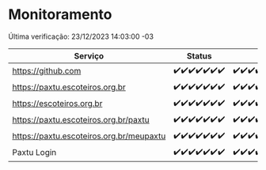 # Monitoramento

Última verificação: 23/12/2023 14:03:00 -03

|Serviço|Status|Últimas 24h|
|---|---|---|
|https://github.com|<span title="2023-12-16: OK=24">✔️</span><span title="2023-12-17: OK=24">✔️</span><span title="2023-12-18: OK=24">✔️</span><span title="2023-12-19: OK=24">✔️</span><span title="2023-12-20: OK=24">✔️</span><span title="2023-12-21: OK=24">✔️</span><span title="2023-12-22: OK=17">✔️</span>|<span title="22/12/2023 14:04:00 -03 : 200">✔️</span><span title="22/12/2023 15:07:00 -03 : 200">✔️</span><span title="22/12/2023 16:02:00 -03 : 200">✔️</span><span title="22/12/2023 17:06:00 -03 : 200">✔️</span><span title="22/12/2023 18:03:00 -03 : 200">✔️</span><span title="22/12/2023 19:05:00 -03 : 200">✔️</span><span title="22/12/2023 20:05:00 -03 : 200">✔️</span><span title="22/12/2023 21:29:00 -03 : 200">✔️</span><span title="22/12/2023 22:40:00 -03 : 200">✔️</span><span title="22/12/2023 23:15:00 -03 : 200">✔️</span><span title="23/12/2023 00:06:00 -03 : 200">✔️</span><span title="23/12/2023 01:07:00 -03 : 200">✔️</span><span title="23/12/2023 02:05:00 -03 : 200">✔️</span><span title="23/12/2023 03:07:00 -03 : 200">✔️</span><span title="23/12/2023 04:04:00 -03 : 200">✔️</span><span title="23/12/2023 05:07:00 -03 : 200">✔️</span><span title="23/12/2023 06:04:00 -03 : 200">✔️</span><span title="23/12/2023 07:05:00 -03 : 200">✔️</span><span title="23/12/2023 08:03:00 -03 : 200">✔️</span><span title="23/12/2023 09:09:00 -03 : 200">✔️</span><span title="23/12/2023 10:05:00 -03 : 200">✔️</span><span title="23/12/2023 11:03:00 -03 : 200">✔️</span><span title="23/12/2023 12:04:00 -03 : 200">✔️</span><span title="23/12/2023 13:06:00 -03 : 200">✔️</span><span title="23/12/2023 14:03:00 -03 : 200">✔️</span>|
|https://paxtu.escoteiros.org.br|<span title="2023-12-16: OK=24">✔️</span><span title="2023-12-17: OK=24">✔️</span><span title="2023-12-18: OK=24">✔️</span><span title="2023-12-19: OK=24">✔️</span><span title="2023-12-20: OK=24">✔️</span><span title="2023-12-21: OK=24">✔️</span><span title="2023-12-22: OK=17">✔️</span>|<span title="22/12/2023 14:04:00 -03 : 200">✔️</span><span title="22/12/2023 15:07:00 -03 : 200">✔️</span><span title="22/12/2023 16:02:00 -03 : 200">✔️</span><span title="22/12/2023 17:06:00 -03 : 200">✔️</span><span title="22/12/2023 18:03:00 -03 : 200">✔️</span><span title="22/12/2023 19:05:00 -03 : 200">✔️</span><span title="22/12/2023 20:05:00 -03 : 200">✔️</span><span title="22/12/2023 21:29:00 -03 : 200">✔️</span><span title="22/12/2023 22:40:00 -03 : 200">✔️</span><span title="22/12/2023 23:15:00 -03 : 200">✔️</span><span title="23/12/2023 00:06:00 -03 : 200">✔️</span><span title="23/12/2023 01:07:00 -03 : 200">✔️</span><span title="23/12/2023 02:05:00 -03 : 200">✔️</span><span title="23/12/2023 03:07:00 -03 : 200">✔️</span><span title="23/12/2023 04:04:00 -03 : 200">✔️</span><span title="23/12/2023 05:07:00 -03 : 200">✔️</span><span title="23/12/2023 06:04:00 -03 : 200">✔️</span><span title="23/12/2023 07:05:00 -03 : 200">✔️</span><span title="23/12/2023 08:03:00 -03 : 200">✔️</span><span title="23/12/2023 09:09:00 -03 : 200">✔️</span><span title="23/12/2023 10:05:00 -03 : 200">✔️</span><span title="23/12/2023 11:03:00 -03 : 200">✔️</span><span title="23/12/2023 12:04:00 -03 : 200">✔️</span><span title="23/12/2023 13:06:00 -03 : 200">✔️</span><span title="23/12/2023 14:03:00 -03 : 200">✔️</span>|
|https://escoteiros.org.br|<span title="2023-12-16: OK=24">✔️</span><span title="2023-12-17: OK=24">✔️</span><span title="2023-12-18: OK=24">✔️</span><span title="2023-12-19: OK=24">✔️</span><span title="2023-12-20: OK=24">✔️</span><span title="2023-12-21: OK=24">✔️</span><span title="2023-12-22: OK=17">✔️</span>|<span title="22/12/2023 14:04:00 -03 : 200">✔️</span><span title="22/12/2023 15:07:00 -03 : 200">✔️</span><span title="22/12/2023 16:02:00 -03 : 200">✔️</span><span title="22/12/2023 17:06:00 -03 : 200">✔️</span><span title="22/12/2023 18:03:00 -03 : 200">✔️</span><span title="22/12/2023 19:05:00 -03 : 200">✔️</span><span title="22/12/2023 20:05:00 -03 : 200">✔️</span><span title="22/12/2023 21:29:00 -03 : 200">✔️</span><span title="22/12/2023 22:40:00 -03 : 200">✔️</span><span title="22/12/2023 23:15:00 -03 : 200">✔️</span><span title="23/12/2023 00:06:00 -03 : 200">✔️</span><span title="23/12/2023 01:07:00 -03 : 200">✔️</span><span title="23/12/2023 02:05:00 -03 : 200">✔️</span><span title="23/12/2023 03:07:00 -03 : 200">✔️</span><span title="23/12/2023 04:04:00 -03 : 200">✔️</span><span title="23/12/2023 05:07:00 -03 : 200">✔️</span><span title="23/12/2023 06:04:00 -03 : 200">✔️</span><span title="23/12/2023 07:05:00 -03 : 200">✔️</span><span title="23/12/2023 08:03:00 -03 : 200">✔️</span><span title="23/12/2023 09:09:00 -03 : 200">✔️</span><span title="23/12/2023 10:05:00 -03 : 200">✔️</span><span title="23/12/2023 11:03:00 -03 : 200">✔️</span><span title="23/12/2023 12:04:00 -03 : 200">✔️</span><span title="23/12/2023 13:06:00 -03 : 200">✔️</span><span title="23/12/2023 14:03:00 -03 : 200">✔️</span>|
|https://paxtu.escoteiros.org.br/paxtu|<span title="2023-12-16: OK=24">✔️</span><span title="2023-12-17: OK=24">✔️</span><span title="2023-12-18: OK=24">✔️</span><span title="2023-12-19: OK=24">✔️</span><span title="2023-12-20: OK=24">✔️</span><span title="2023-12-21: OK=24">✔️</span><span title="2023-12-22: OK=17">✔️</span>|<span title="22/12/2023 14:04:00 -03 : 200">✔️</span><span title="22/12/2023 15:07:00 -03 : 200">✔️</span><span title="22/12/2023 16:02:00 -03 : 200">✔️</span><span title="22/12/2023 17:06:00 -03 : 200">✔️</span><span title="22/12/2023 18:03:00 -03 : 200">✔️</span><span title="22/12/2023 19:05:00 -03 : 200">✔️</span><span title="22/12/2023 20:05:00 -03 : 200">✔️</span><span title="22/12/2023 21:29:00 -03 : 200">✔️</span><span title="22/12/2023 22:40:00 -03 : 200">✔️</span><span title="22/12/2023 23:15:00 -03 : 200">✔️</span><span title="23/12/2023 00:06:00 -03 : 200">✔️</span><span title="23/12/2023 01:07:00 -03 : 200">✔️</span><span title="23/12/2023 02:05:00 -03 : 200">✔️</span><span title="23/12/2023 03:07:00 -03 : 200">✔️</span><span title="23/12/2023 04:04:00 -03 : 200">✔️</span><span title="23/12/2023 05:07:00 -03 : 200">✔️</span><span title="23/12/2023 06:04:00 -03 : 200">✔️</span><span title="23/12/2023 07:05:00 -03 : 200">✔️</span><span title="23/12/2023 08:03:00 -03 : 200">✔️</span><span title="23/12/2023 09:09:00 -03 : 200">✔️</span><span title="23/12/2023 10:05:00 -03 : 200">✔️</span><span title="23/12/2023 11:03:00 -03 : 200">✔️</span><span title="23/12/2023 12:04:00 -03 : 200">✔️</span><span title="23/12/2023 13:06:00 -03 : 200">✔️</span><span title="23/12/2023 14:03:00 -03 : 200">✔️</span>|
|https://paxtu.escoteiros.org.br/meupaxtu|<span title="2023-12-16: OK=24">✔️</span><span title="2023-12-17: OK=24">✔️</span><span title="2023-12-18: OK=24">✔️</span><span title="2023-12-19: OK=24">✔️</span><span title="2023-12-20: OK=24">✔️</span><span title="2023-12-21: OK=24">✔️</span><span title="2023-12-22: OK=17">✔️</span>|<span title="22/12/2023 14:04:00 -03 : 200">✔️</span><span title="22/12/2023 15:07:00 -03 : 200">✔️</span><span title="22/12/2023 16:02:00 -03 : 200">✔️</span><span title="22/12/2023 17:06:00 -03 : 200">✔️</span><span title="22/12/2023 18:03:00 -03 : 200">✔️</span><span title="22/12/2023 19:05:00 -03 : 200">✔️</span><span title="22/12/2023 20:05:00 -03 : 200">✔️</span><span title="22/12/2023 21:29:00 -03 : 200">✔️</span><span title="22/12/2023 22:40:00 -03 : 200">✔️</span><span title="22/12/2023 23:15:00 -03 : 200">✔️</span><span title="23/12/2023 00:06:00 -03 : 200">✔️</span><span title="23/12/2023 01:07:00 -03 : 200">✔️</span><span title="23/12/2023 02:05:00 -03 : 200">✔️</span><span title="23/12/2023 03:07:00 -03 : 200">✔️</span><span title="23/12/2023 04:04:00 -03 : 200">✔️</span><span title="23/12/2023 05:07:00 -03 : 200">✔️</span><span title="23/12/2023 06:04:00 -03 : 200">✔️</span><span title="23/12/2023 07:05:00 -03 : 200">✔️</span><span title="23/12/2023 08:03:00 -03 : 200">✔️</span><span title="23/12/2023 09:09:00 -03 : 200">✔️</span><span title="23/12/2023 10:05:00 -03 : 200">✔️</span><span title="23/12/2023 11:03:00 -03 : 200">✔️</span><span title="23/12/2023 12:04:00 -03 : 200">✔️</span><span title="23/12/2023 13:06:00 -03 : 200">✔️</span><span title="23/12/2023 14:03:00 -03 : 200">✔️</span>|
|Paxtu Login|<span title="2023-12-16: OK=24">✔️</span><span title="2023-12-17: OK=24">✔️</span><span title="2023-12-18: OK=24">✔️</span><span title="2023-12-19: OK=24">✔️</span><span title="2023-12-20: OK=24">✔️</span><span title="2023-12-21: OK=24">✔️</span><span title="2023-12-22: OK=17">✔️</span>|<span title="22/12/2023 14:04:00 -03 : 200">✔️</span><span title="22/12/2023 15:07:00 -03 : 200">✔️</span><span title="22/12/2023 16:02:00 -03 : 200">✔️</span><span title="22/12/2023 17:06:00 -03 : 200">✔️</span><span title="22/12/2023 18:03:00 -03 : 200">✔️</span><span title="22/12/2023 19:05:00 -03 : 200">✔️</span><span title="22/12/2023 20:05:00 -03 : 200">✔️</span><span title="22/12/2023 21:29:00 -03 : 200">✔️</span><span title="22/12/2023 22:40:00 -03 : 200">✔️</span><span title="22/12/2023 23:15:00 -03 : 200">✔️</span><span title="23/12/2023 00:06:00 -03 : 200">✔️</span><span title="23/12/2023 01:07:00 -03 : 200">✔️</span><span title="23/12/2023 02:05:00 -03 : 200">✔️</span><span title="23/12/2023 03:07:00 -03 : 200">✔️</span><span title="23/12/2023 04:04:00 -03 : 200">✔️</span><span title="23/12/2023 05:07:00 -03 : 200">✔️</span><span title="23/12/2023 06:04:00 -03 : 200">✔️</span><span title="23/12/2023 07:05:00 -03 : 200">✔️</span><span title="23/12/2023 08:03:00 -03 : 200">✔️</span><span title="23/12/2023 09:09:00 -03 : 200">✔️</span><span title="23/12/2023 10:05:00 -03 : 200">✔️</span><span title="23/12/2023 11:03:00 -03 : 200">✔️</span><span title="23/12/2023 12:04:00 -03 : 200">✔️</span><span title="23/12/2023 13:06:00 -03 : 200">✔️</span><span title="23/12/2023 14:03:00 -03 : 200">✔️</span>|
